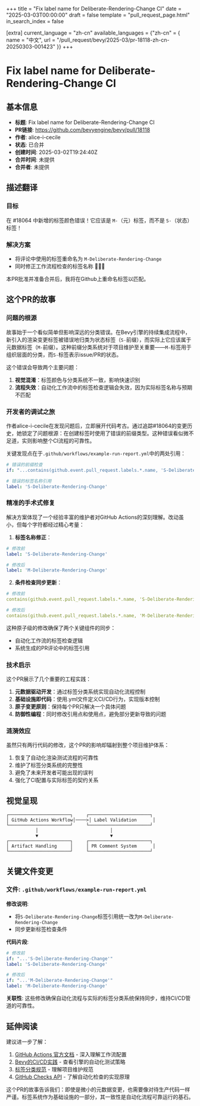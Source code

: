 +++
title = "Fix label name for Deliberate-Rendering-Change CI"
date = "2025-03-03T00:00:00"
draft = false
template = "pull_request_page.html"
in_search_index = false

[extra]
current_language = "zh-cn"
available_languages = {"zh-cn" = { name = "中文", url = "/pull_request/bevy/2025-03/pr-18118-zh-cn-20250303-001423" }}
+++

# Fix label name for Deliberate-Rendering-Change CI

## 基本信息
- **标题**: Fix label name for Deliberate-Rendering-Change CI
- **PR链接**: https://github.com/bevyengine/bevy/pull/18118
- **作者**: alice-i-cecile
- **状态**: 已合并
- **创建时间**: 2025-03-02T19:24:40Z
- **合并时间**: 未提供
- **合并者**: 未提供

## 描述翻译
### 目标
在 #18064 中新增的标签颜色错误！它应该是 `M-`（元）标签，而不是 `S-`（状态）标签！

### 解决方案
- 将评论中使用的标签重命名为 `M-Deliberate-Rendering-Change`
- 同时修正工作流程检查的标签名称 🤦🏽‍♀️

本PR批准并准备合并后，我将在Github上重命名标签以匹配。

## 这个PR的故事

### 问题的根源
故事始于一个看似简单但影响深远的分类错误。在Bevy引擎的持续集成流程中，新引入的渲染变更标签被错误地归类为状态标签（`S-`前缀），而实际上它应该属于元数据标签（`M-`前缀）。这种前缀分类系统对于项目维护至关重要——`M-`标签用于组织层面的分类，而`S-`标签表示issue/PR的状态。

这个错误会导致两个主要问题：
1. **视觉混淆**：标签颜色与分类系统不一致，影响快速识别
2. **流程失效**：自动化工作流中的标签检查逻辑会失效，因为实际标签名称与预期不匹配

### 开发者的调试之旅
作者alice-i-cecile在发现问题后，立即展开代码考古。通过追踪#18064的变更历史，她锁定了问题根源：在创建标签时使用了错误的前缀类型。这种错误看似微不足道，实则影响整个CI流程的可靠性。

关键发现点在于`.github/workflows/example-run-report.yml`中的两处引用：
```yaml
# 错误的前缀检查
if: "...contains(github.event.pull_request.labels.*.name, 'S-Deliberate-Rendering-Change')"

# 错误的标签名称引用
label: 'S-Deliberate-Rendering-Change'
```

### 精准的手术式修复
解决方案体现了一个经验丰富的维护者对GitHub Actions的深刻理解。改动虽小，但每个字符都经过精心考量：

1. **标签名称修正**：
```yaml
# 修改前
label: 'S-Deliberate-Rendering-Change'

# 修改后
label: 'M-Deliberate-Rendering-Change'
```

2. **条件检查同步更新**：
```yaml
# 修改前
contains(github.event.pull_request.labels.*.name, 'S-Deliberate-Rendering-Change')

# 修改后 
contains(github.event.pull_request.labels.*.name, 'M-Deliberate-Rendering-Change')
```

这种原子级的修改确保了两个关键组件的同步：
- 自动化工作流的标签检查逻辑
- 系统生成的PR评论中的标签引用

### 技术启示
这个PR展示了几个重要的工程实践：
1. **元数据驱动开发**：通过标签分类系统实现自动化流程控制
2. **基础设施即代码**：使用.yml文件定义CI/CD行为，实现版本控制
3. **原子变更原则**：保持每个PR只解决一个具体问题
4. **防御性编程**：同时修改引用点和使用点，避免部分更新导致的问题

### 涟漪效应
虽然只有两行代码的修改，这个PR的影响却辐射到整个项目维护体系：
1. 恢复了自动化渲染测试流程的可靠性
2. 维护了标签分类系统的完整性
3. 避免了未来开发者可能出现的误判
4. 强化了CI配置与实际标签的契约关系

## 视觉呈现

```
┌───────────────────────┐     ┌───────────────────────┐
│ GitHub Actions Workflow│────>│ Label Validation      │
└───────────────────────┘     └───────────────────────┘
           │                           │
           ▼                           ▼
┌───────────────────────┐     ┌───────────────────────┐
│ Artifact Handling     │     │ PR Comment System      │
└───────────────────────┘     └───────────────────────┘
```

## 关键文件变更

### 文件: `.github/workflows/example-run-report.yml`

**修改说明**:
- 将`S-Deliberate-Rendering-Change`标签引用统一改为`M-Deliberate-Rendering-Change`
- 同步更新标签检查条件

**代码片段**:
```yaml
# 修改前
if: "...'S-Deliberate-Rendering-Change'"
label: 'S-Deliberate-Rendering-Change'

# 修改后
if: "...'M-Deliberate-Rendering-Change'"
label: 'M-Deliberate-Rendering-Change'
```

**关联性**:
这些修改确保自动化流程与实际的标签分类系统保持同步，维持CI/CD管道的可靠性。

## 延伸阅读

建议进一步了解：
1. [GitHub Actions 官方文档](https://docs.github.com/actions) - 深入理解工作流配置
2. [Bevy的CI/CD实践](https://bevyengine.org/learn/book/introduction/) - 查看引擎的自动化测试策略
3. [标签分类规范](https://github.com/bevyengine/bevy/blob/main/CONTRIBUTING.md#labels) - 理解项目维护规范
4. [GitHub Checks API](https://docs.github.com/rest/checks) - 了解自动化检查的实现原理

这个PR的故事告诉我们：即使是微小的元数据变更，也需要像对待生产代码一样严谨。标签系统作为基础设施的一部分，其一致性是自动化流程可靠运行的基石。